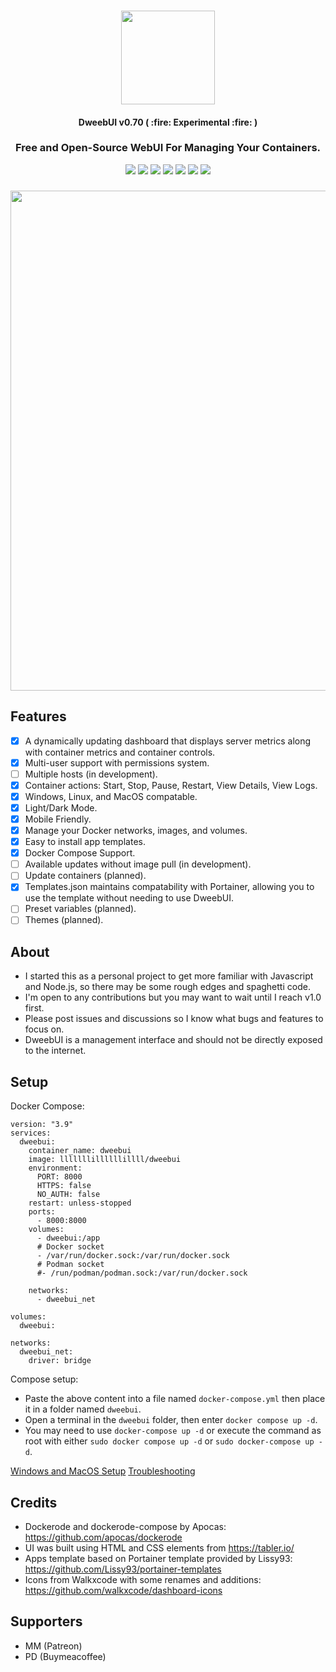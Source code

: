 <h3 align="center"><img width="150" src="https://raw.githubusercontent.com/lllllllillllllillll/DweebUI/main/public/img/logo.png"></h3>
<h4 align="center">DweebUI v0.70 ( :fire: Experimental :fire: )</h4>
<h3 align="center">Free and Open-Source WebUI For Managing Your Containers.</h3>
<p align="center">
    <a href=""><img src="https://img.shields.io/github/stars/lllllllillllllillll/DweebUI?style=flat"/></a>
    <a href="https://github.com/lllllllillllllillll/DweebUI%2Fdev"><img src="https://img.shields.io/github/commit-activity/y/lllllllillllllillll/DweebUI%2Fdev"/></a>
    <a href="https://github.com/lllllllillllllillll/DweebUI%2Fdev"><img src="https://img.shields.io/github/last-commit/lllllllillllllillll/DweebUI%2Fdev"/></a>
    <a href="https://hub.docker.com/r/lllllllillllllillll/dweebui"><img src="https://img.shields.io/docker/pulls/lllllllillllllillll/dweebui"/></a>
    <a href="https://github.com/lllllllillllllillll/DweebUI/blob/main/LICENSE"><img src="https://img.shields.io/github/license/lllllllillllllillll/DweebUI"/></a>
    <a href="https://www.reddit.com/r/dweebui"><img src="https://img.shields.io/badge/reddit-orange"/></a>
    <a href="https://www.buymeacoffee.com/lllllllillllllillll"><img src="https://img.shields.io/badge/-buy_me_a%C2%A0coffee-gray?logo=buy-me-a-coffee"/></a>
</p>
<h3 align="center"><img width="800" src="https://raw.githubusercontent.com/lllllllillllllillll/DweebUI/main/screenshots/dashboard1.png"></h3>

## Features

* [x] A dynamically updating dashboard that displays server metrics along with container metrics and container controls.
* [x] Multi-user support with permissions system.
* [ ] Multiple hosts (in development).
* [x] Container actions: Start, Stop, Pause, Restart, View Details, View Logs.
* [x] Windows, Linux, and MacOS compatable.
* [x] Light/Dark Mode.
* [x] Mobile Friendly.
* [x] Manage your Docker networks, images, and volumes.
* [x] Easy to install app templates.
* [x] Docker Compose Support.
* [ ] Available updates without image pull (in development).
* [ ] Update containers (planned).
* [x] Templates.json maintains compatability with Portainer, allowing you to use the template without needing to use DweebUI.
* [ ] Preset variables (planned).
* [ ] Themes (planned).

## About

* I started this as a personal project to get more familiar with Javascript and Node.js, so there may be some rough edges and spaghetti code.
* I'm open to any contributions but you may want to wait until I reach v1.0 first.
* Please post issues and discussions so I know what bugs and features to focus on.
* DweebUI is a management interface and should not be directly exposed to the internet.

## Setup

Docker Compose: 
```
version: "3.9"
services:
  dweebui:
    container_name: dweebui
    image: lllllllillllllillll/dweebui
    environment:
      PORT: 8000
      HTTPS: false
      NO_AUTH: false
    restart: unless-stopped
    ports:
      - 8000:8000
    volumes:
      - dweebui:/app
      # Docker socket
      - /var/run/docker.sock:/var/run/docker.sock
      # Podman socket
      #- /run/podman/podman.sock:/var/run/docker.sock

    networks:
      - dweebui_net

volumes:
  dweebui:

networks:
  dweebui_net:
    driver: bridge
```
Compose setup:

* Paste the above content into a file named ```docker-compose.yml``` then place it in a folder named ```dweebui```.
* Open a terminal in the ```dweebui``` folder, then enter ```docker compose up -d```.
* You may need to use ```docker-compose up -d``` or execute the command as root with either ```sudo docker compose up -d``` or ```sudo docker-compose up -d```.

[Windows and MacOS Setup](https://github.com/lllllllillllllillll/DweebUI/wiki/Setup)
[Troubleshooting](https://github.com/lllllllillllllillll/DweebUI/wiki/Troubleshooting)


## Credits

* Dockerode and dockerode-compose by Apocas: https://github.com/apocas/dockerode
* UI was built using HTML and CSS elements from https://tabler.io/
* Apps template based on Portainer template provided by Lissy93: https://github.com/Lissy93/portainer-templates
* Icons from Walkxcode with some renames and additions: https://github.com/walkxcode/dashboard-icons


## Supporters

* MM (Patreon)
* PD (Buymeacoffee)